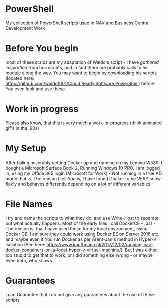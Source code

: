 # PowerShell
My collection of PowerShell scripts used in NAV and Business Central Development Work

# Before You begin
most of these scrips are my adaptation of Waldo's script - I have _gathered inspiration_ from hos scripts, and in fact there are probably calls to his module along the way. You may want to begin by downloading his scripts (located here: https://github.com/waldo1001/Cloud.Ready.Software.PowerShell) before You even look and use these.

# Work in progress
Please also know, that this is very much a work-in-progress (think animated gif's in the '90s)

# My Setup
After failing miserably getting Docker up and running on my Lenovo W530, I bought a Microsoft Surface Book 2, Running Windows 10 PRO, I am logged in, using my Office 365 login (Microsoft for Work) - Not running in a true AD mode that is. The reason I tell You is, I have found Docker to be VERY snow-flak'y and behaves differently depending on a lot of different variables.

# File Names
I try and name the scripts to what they do, and use Write-Host to separate out what actually happens. Most of the early files I call DockerCE - <What they do>.ps1 - The reason is, that I have used these for my local environment, using Docker CE. I am sure they could work using Docker EE on Server 2016 etc. and maybe even if You run Docker as per Arent-Jan's method in Hyper-V Isolation (See here: https://www.kauffmann.nl/2017/12/02/running-nav-docker-containers-on-a-local-hyper-v-virtual-machine/). But I was either too stupid to get that to work, or I did something else wrong - or maybe even both, who knows.
  
# Guarantees
I can Guarantee that I do not give any guarantees about the use of these scripts.
